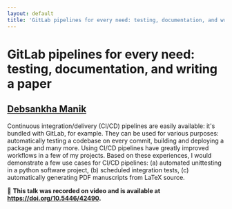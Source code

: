 ```yaml
---
layout: default
title: 'GitLab pipelines for every need: testing, documentation, and writing a paper'
---
```


# GitLab pipelines for every need: testing, documentation, and writing a paper

## [Debsankha Manik](../../speaker/RRGRLK/)

Continuous integration/delivery (CI/CD) pipelines are easily available: it's bundled with GitLab, for example. They can be used for various purposes: automatically testing a codebase on every commit, building and deploying a package and many more. Using CI/CD pipelines have greatly improved workflows in a few of my projects. Based on these experiences, I would demonstrate a few use cases for CI/CD pipelines: (a) automated unittesting in a python software project, (b) scheduled integration tests, (c) automatically generating PDF manuscripts from LaTeX source.

🎥 **This talk was recorded on video and is available at <https://doi.org/10.5446/42490>.**